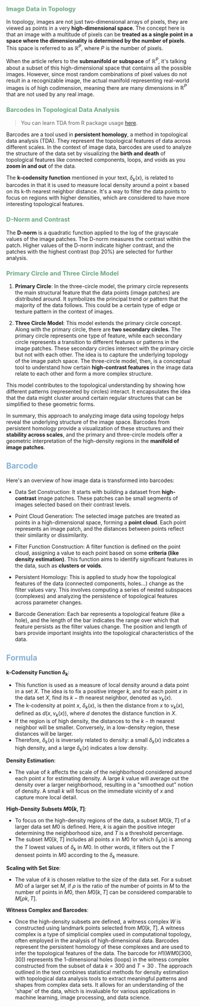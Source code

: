 ### <font color="#6aa881">Image Data in Topology</font>
In topology, images are not just two-dimensional arrays of pixels, they are viewed as points in a very **high-dimensional space**. The concept here is that an image with a multitude of pixels can be **treated as a single point in a space where the dimensionality is determined by the number of pixels**. This space is referred to as $\mathbb{R}^P$, where $P$ is the number of pixels.

When the article refers to the **submanifold or subspace** of $\mathbb{R}^P$, it's talking about a subset of this high-dimensional space that contains all the possible images. However, since most random combinations of pixel values do not result in a recognizable image, the actual manifold representing real-world images is of high codimension, meaning there are many dimensions in $\mathbb{R}^P$ that are not used by any real image.

### <font color="#6aa881">Barcodes in Topological Data Analysis</font>
> You can learn TDA from R package usage [here](https://cran.r-project.org/web/packages/TDA/vignettes/article.pdf).

Barcodes are a tool used in **persistent homology**, a method in topological data analysis (TDA). They represent the topological features of data across different scales. In the context of image data, barcodes are used to analyze the structure of the data set by visualizing the **birth and death** of topological features like connected components, loops, and voids as you **zoom in and out** of the data.

The **k-codensity function** mentioned in your text, $δ_k(x)$, is related to barcodes in that it is used to measure local density around a point x based on its k-th nearest neighbor distance. It's a way to filter the data points to focus on regions with higher densities, which are considered to have more interesting topological features.

### <font color="#6aa881">D-Norm and Contrast</font>
The **D-norm** is a quadratic function applied to the log of the grayscale values of the image patches. The D-norm measures the contrast within the patch. Higher values of the D-norm indicate higher contrast, and the patches with the highest contrast (top 20%) are selected for further analysis.

### <font color="#6aa881">Primary Circle and Three Circle Model</font>
1. **Primary Circle**: In the three-circle model, the primary circle represents the main structural feature that the data points (image patches) are distributed around. It symbolizes the principal trend or pattern that the majority of the data follows. This could be a certain type of edge or texture pattern in the context of images.

2. **Three Circle Model**: This model extends the primary circle concept. Along with the primary circle, there are **two secondary circles**. The primary circle represents one type of feature, while each secondary circle represents a transition to different features or patterns in the image patches. These secondary circles intersect with the primary circle but not with each other. The idea is to capture the underlying topology of the image patch space. The three-circle model, then, is a conceptual tool to understand how certain **high-contrast features** in the image data relate to each other and form a more complex structure.

This model contributes to the topological understanding by showing how different patterns (represented by circles) interact. It encapsulates the idea that the data might cluster around certain regular structures that can be simplified to these geometric forms.

In summary, this approach to analyzing image data using topology helps reveal the underlying structure of the image space. Barcodes from persistent homology provide a visualization of these structures and their **stability across scales**, and the primary and three-circle models offer a geometric interpretation of the high-density regions in the **manifold of image patches**.

## <font color="#85b0d4">Barcode</font>
Here's an overview of how image data is transformed into barcodes:

- Data Set Construction: It starts with building a dataset from **high-contrast** image patches. These patches can be small segments of images selected based on their contrast levels.

- Point Cloud Generation: The selected image patches are treated as points in a high-dimensional space, forming a **point cloud**. Each point represents an image patch, and the distances between points reflect their similarity or dissimilarity.

- Filter Function Construction: A filter function is defined on the point cloud, assigning a value to each point based on some **criteria (like density estimation)**. This function aims to identify significant features in the data, such as **clusters or voids**.

- Persistent Homology: This is applied to study how the topological features of the data (connected components, holes...) change as the filter values vary. This involves computing a series of nested subspaces (complexes) and analyzing the persistence of topological features across parameter changes.

- Barcode Generation: Each bar represents a topological feature (like a hole), and the length of the bar indicates the range over which that feature persists as the filter values change. The position and length of bars provide important insights into the topological characteristics of the data.

## <font color="#85b0d4">Formula</font>
**k-Codensity Function $δ_k$**:
- This function is used as a measure of local density around a data point in a set $X$. The idea is to fix a positive integer $k$, and for each point $x$ in the data set $X$, find its $k-th$ nearest neighbor, denoted as $ν_k(x)$.
- The k-codensity at point $x$, $δ_k(x)$, is then the distance from $x$ to $ν_k(x)$, defined as $d(x,ν_k(x))$, where $d$ denotes the distance function in $X$.
- If the region is of high density, the distances to the $k-th$ nearest neighbor will be smaller. Conversely, in a low-density region, these distances will be larger.
- Therefore, $δ_k(x)$ is inversely related to density: a small $δ_k(x)$ indicates a high density, and a large $δ_k(x)$ indicates a low density.

**Density Estimation**:
- The value of $k$ affects the scale of the neighborhood considered around each point $x$ for estimating density. A large $k$ value will average out the density over a larger neighborhood, resulting in a "smoothed out" notion of density. A small $k$ will focus on the immediate vicinity of $x$ and capture more local detail.

**High-Density Subsets $M0[k,T]$**:
- To focus on the high-density regions of the data, a subset $M0[k,T]$ of a larger data set $M0$ is defined. Here, $k$ is again the positive integer determining the neighborhood size, and $T$ is a threshold percentage.
- The subset $M0[k,T]$ includes all points $x$ in $M0$ for which $δ_k(x)$ is among the $T%$ lowest values of $δ_k$ in $M0$. In other words, it filters out the $T%$ densest points in $M0$ according to the $δ_k$ measure.

**Scaling with Set Size**:
- The value of $k$ is chosen relative to the size of the data set. For a subset $M0$ of a larger set $M$, if $ρ$ is the ratio of the number of points in $M$ to the number of points in $M0$, then $M0[k,T]$ can be considered comparable to $M[ρk,T]$.

**Witness Complex and Barcodes**:
- Once the high-density subsets are defined, a witness complex $W$ is constructed using landmark points selected from $M0[k,T]$. A witness complex is a type of simplicial complex used in computational topology, often employed in the analysis of high-dimensional data.
Barcodes represent the persistent homology of these complexes and are used to infer the topological features of the data. The barcode for $H1(WM0[300,30])$ represents the 1-dimensional holes (loops) in the witness complex constructed from the subset of data $k=300$ and $T=30%$
.
The approach outlined in the text combines statistical methods for density estimation with topological data analysis tools to extract meaningful patterns and shapes from complex data sets. It allows for an understanding of the 'shape' of the data, which is invaluable for various applications in machine learning, image processing, and data science.
